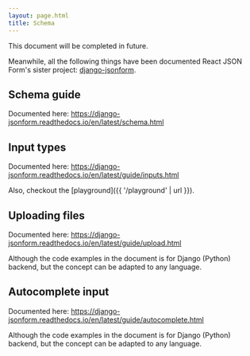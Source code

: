 ```yaml
---
layout: page.html
title: Schema
---
```


This document will be completed in future.

Meanwhile, all the following things have been documented React JSON Form's sister
project: [django-jsonform](https://django-jsonform.readthedocs.io/en/latest/).

## Schema guide

Documented here: <https://django-jsonform.readthedocs.io/en/latest/schema.html>


## Input types

Documented here: <https://django-jsonform.readthedocs.io/en/latest/guide/inputs.html>

Also, checkout the [playground]({{ '/playground' | url }}).

## Uploading files

Documented here: <https://django-jsonform.readthedocs.io/en/latest/guide/upload.html>

Although the code examples in the document is for Django (Python) backend, but
the concept can be adapted to any language.

## Autocomplete input

Documented here: <https://django-jsonform.readthedocs.io/en/latest/guide/autocomplete.html>

Although the code examples in the document is for Django (Python) backend, but
the concept can be adapted to any language.